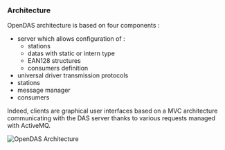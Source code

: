 ### Architecture ###

OpenDAS architecture is based on four components \:
* server which allows configuration of \:
    * stations
    * datas with static or intern type
    * EAN128 structures
    * consumers definition
* universal driver transmission protocols 
* stations
* message manager
* consumers 

Indeed, clients are graphical user interfaces based on a MVC architecture communicating with the DAS server thanks to various requests managed with ActiveMQ.

![OpenDAS Architecture](http://opendas.org/raw-attachment/wiki/OpendasArchitecture/OpenDAS%20architecture.png)



